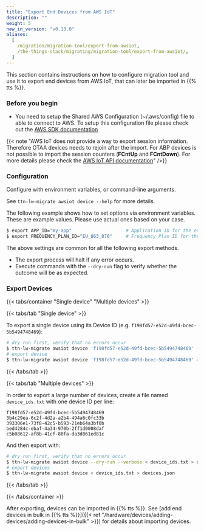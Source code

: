 ```yaml
---
title: "Export End Devices from AWS IoT"
description: ""
weight: 5
new_in_version: "v0.13.0"
aliases:
  [
    /migration/migration-tool/export-from-awsiot,
    /the-things-stack/migrating/migration-tool/export-from-awsiot/,
  ]
---
```


This section contains instructions on how to configure migration tool and use it to export end devices from AWS IoT, that can later be imported in {{% tts %}}.

<!--more-->

### Before you begin

- You need to setup the Shared AWS Configuration (~/.aws/config) file to able to connect to AWS. To setup this configuration file please check out the [AWS SDK documentation](https://docs.aws.amazon.com/sdk-for-go/v2/developer-guide/configure-gosdk.html)

{{< note "AWS IoT does not provide a way to export session information. Therefore OTAA devices needs to rejoin after the import. For ABP devices is not possible to import the session counters (**FCntUp** and **FCntDown**). For more details please check the [AWS IoT API documentation](https://docs.aws.amazon.com/iot-wireless/2020-11-22/apireference/API_GetWirelessDevice.html)" />}}

### Configuration

Configure with environment variables, or command-line arguments.

See `ttn-lw-migrate awsiot device --help` for more details.

The following example shows how to set options via environment variables. These are example values. Please use actual ones based on your case.

```bash
$ export APP_ID="my-app"                    # Application ID for the exported devices
$ export FREQUENCY_PLAN_ID="EU_863_870"     # Frequency Plan ID for the exported devices
```

The above settings are common for all the following export methods.

- The export process will halt if any error occurs.
- Execute commands with the `--dry-run` flag to verify whether the outcome will be as expected.

### Export Devices

{{< tabs/container "Single device" "Multiple devices" >}}

{{< tabs/tab "Single device" >}}

To export a single device using its Device ID (e.g. `f198fd57-e52d-49fd-bcec-5b5494748469`):

```bash
# dry run first, verify that no errors occur
$ ttn-lw-migrate awsiot device 'f198fd57-e52d-49fd-bcec-5b5494748469' --dry-run --verbose > devices.json
# export device
$ ttn-lw-migrate awsiot device 'f198fd57-e52d-49fd-bcec-5b5494748469' > devices.json
```

{{< /tabs/tab >}}

{{< tabs/tab "Multiple devices" >}}

In order to export a large number of devices, create a file named `device_ids.txt` with one device ID per line:

```
f198fd57-e52d-49fd-bcec-5b5494748469
3b4c29ea-6c2f-4d2a-a2b4-494a6c0fc33b
393306e1-73f8-42c5-b593-21eb64a3bf0b
bed4284c-ebaf-4a34-970b-2ff1d0008daf
c5b08612-af8b-41cf-80fa-da3d861ed81c
```

And then export with:

```bash
# dry run first, verify that no errors occur
$ ttn-lw-migrate awsiot device --dry-run --verbose < device_ids.txt > devices.json
# export devices
$ ttn-lw-migrate awsiot device < device_ids.txt > devices.json
```

{{< /tabs/tab >}}

{{< /tabs/container >}}

After exporting, devices can be imported in {{% tts %}}. See [add end devices in bulk in {{% tts %}}]({{< ref "/hardware/devices/adding-devices/adding-devices-in-bulk" >}}) for details about importing devices.
